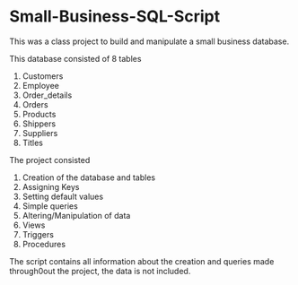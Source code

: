 # Small-Business-SQL-Script

This was a class project to build and manipulate a small business database. 

This database consisted of 8 tables 
  1.	Customers
  2.	Employee
  3.	Order_details
  4.	Orders
  5.	Products 
  6.	Shippers
  7.	Suppliers 
  8.	Titles 

The project consisted
  1.	Creation of the database and tables
  2.	Assigning Keys 
  3.	Setting default values 
  4.	Simple queries 
  5.	Altering/Manipulation of data
  6.	Views
  7.	Triggers
  8.	Procedures


The script contains all information about the creation and queries made through0out the project, the data is not included.

